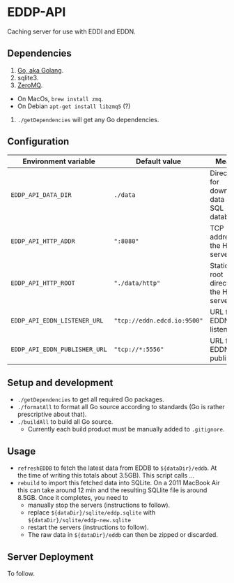 # EDDP-API
Caching server for use with EDDI and EDDN.

## Dependencies

1. [Go, aka Golang](https://golang.org/dl/).
1. sqlite3.
1. [ZeroMQ](http://zeromq.org/intro:get-the-software). 
  * On MacOs, `brew install zmq`.
  * On Debian `apt-get install libzmq5` (?)
1. `./getDependencies` will get any Go dependencies.

## Configuration

Environment variable          | Default value               | Meaning
----------------------------- | --------------------------- | -------
`EDDP_API_DATA_DIR`           | `./data`                    | Directory for downloaded data and SQL database
`EDDP_API_HTTP_ADDR`          | `":8080"`                   | TCP address for the HTTP server
`EDDP_API_HTTP_ROOT`          | `"./data/http"`             | Static file root directory for the HTTP server
`EDDP_API_EDDN_LISTENER_URL`  | `"tcp://eddn.edcd.io:9500"` | URL for the EDDN listener
`EDDP_API_EDDN_PUBLISHER_URL` | `"tcp://*:5556"`            | URL for the EDDN publisher

## Setup and development

* `./getDependencies` to get all required Go packages.
* `./formatAll` to format all Go source according to standards (Go is rather prescriptive about that).
* `./buildAll` to build all Go source.
  * Currently each build product must be manually added to `.gitignore`.

## Usage

* `refreshEDDB` to fetch the latest data from EDDB to `${dataDir}/eddb`. At the time of writing this totals about 3.5GB). This script calls ...
* `rebuild` to import this fetched data into SQLite. On a 2011 MacBook Air this can take around 12 min and the resulting SQLlite file is around 8.5GB. Once it completes, you need to
  * manually stop the servers (instructions to follow).
  * replace `${dataDir}/sqlite/eddp.sqlite` with `${dataDir}/sqlite/eddp-new.sqlite`
  * restart the servers (instructions to follow).
  * The raw data in `${dataDir}/eddb` can then be zipped or discarded.

## Server Deployment

To follow.
